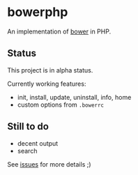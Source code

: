 bowerphp
========

An implementation of [bower](http://bower.io) in PHP.

Status
------

This project is in alpha status.

Currently working features:

* init, install, update, uninstall, info, home
* custom options from ``.bowerrc``


Still to do
-----------

* decent output
* search

See [issues](https://github.com/Bee-Lab/bowerphp/issues) for more details ;)
